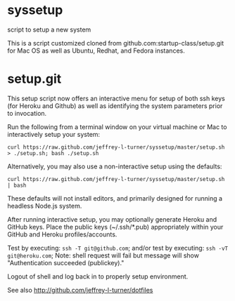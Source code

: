 syssetup
========

script to setup a new system

This is a script customized cloned from github.com:startup-class/setup.git for Mac OS as well as Ubuntu, Redhat, and Fedora instances.

setup.git
=========
This setup script now offers an interactive menu for setup of both ssh keys (for Heroku and Github)
as well as identifying the system parameters prior to invocation. 

Run the following from a terminal window on your virtual machine or Mac to interactively setup your system:

`curl https://raw.github.com/jeffrey-l-turner/syssetup/master/setup.sh > ./setup.sh; bash ./setup.sh`

Alternatively, you may also use a non-interactive setup using the defaults: 

`curl https://raw.github.com/jeffrey-l-turner/syssetup/master/setup.sh | bash`

These defaults will not install editors, and primarily designed for running a headless Node.js system.

After running interactive setup, you may optionally generate Heroku and GitHub keys. Place the public keys
(~/.ssh/*.pub) appropriately within your GitHub and Heroku profiles/accounts. 

Test by executing: `ssh -T git@github.com`; and/or
test by executing: `ssh -vT git@heroku.com`; 
Note: shell request will fail but message will show "Authentication succeeded (publickey)."

Logout of shell and log back in to properly setup environment.


See also http://github.com/jeffrey-l-turner/dotfiles
